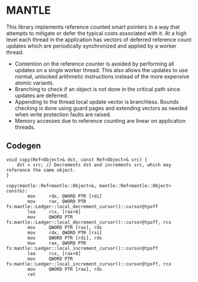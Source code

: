 # MANTLE
This library implements reference counted smart pointers in a way that attempts to mitigate or defer the typical costs associated with it. At a high level each thread in the application has vectors of deferred reference count updates which are periodically synchronized and applied by a worker thread.

* Contention on the reference counter is avoided by performing all updates on a single worker thread. This also allows the updates to use normal, unlocked arithmetic instructions instead of the more expensive atomic variants.
* Branching to check if an object is not done in the critical path since updates are deferred.
* Appending to the thread local update vector is branchless. Bounds checking is done using guard pages and extending vectors as needed when write protection faults are raised.
* Memory accesses due to reference counting are linear on application threads.

## Codegen
```
void copy(Ref<Object>& dst, const Ref<Object>& src) {
    dst = src; // Decrements dst and increments src, which may reference the same object.
}
```

```
copy(mantle::Ref<mantle::Object>&, mantle::Ref<mantle::Object> const&):
        mov     rdx, QWORD PTR [rdi]
        mov     rax, QWORD PTR fs:mantle::Ledger::local_decrement_cursor()::cursor@tpoff
        lea     rcx, [rax+8]
        mov     QWORD PTR fs:mantle::Ledger::local_decrement_cursor()::cursor@tpoff, rcx
        mov     QWORD PTR [rax], rdx
        mov     rdx, QWORD PTR [rsi]
        mov     QWORD PTR [rdi], rdx
        mov     rax, QWORD PTR fs:mantle::Ledger::local_increment_cursor()::cursor@tpoff
        lea     rcx, [rax+8]
        mov     QWORD PTR fs:mantle::Ledger::local_increment_cursor()::cursor@tpoff, rcx
        mov     QWORD PTR [rax], rdx
        ret
```
